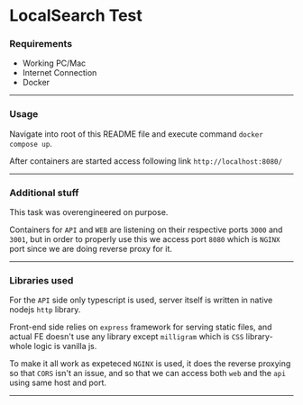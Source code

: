 # LocalSearch Test

### Requirements
- Working PC/Mac
- Internet Connection
- Docker

---

### Usage

Navigate into root of this README file and execute command `docker compose up`.

After containers are started access following link `http://localhost:8080/`

---


### Additional stuff
This task was overengineered on purpose.

Containers for `API` and `WEB` are listening on their respective ports `3000` and `3001`, but in order to properly use this we access port `8080` which is `NGINX` port since we are doing reverse proxy for it.

---

### Libraries used

For the `API` side only typescript is used, server itself is written in native nodejs `http` library.

Front-end side relies on `express` framework for serving static files, and actual FE doesn't use any library except `milligram` which is `CSS` library- whole logic is vanilla js.

To make it all work as expeteced `NGINX` is used, it does the reverse proxying so that `CORS` isn't an issue, and so that we can access both `web` and the `api` using same host and port.

---
